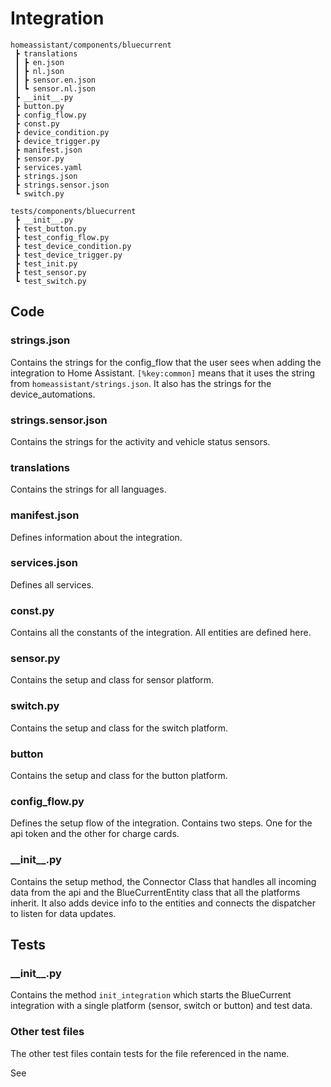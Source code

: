 # Integration

```
homeassistant/components/bluecurrent
 ┣ translations
 ┃ ┣ en.json
 ┃ ┣ nl.json
 ┃ ┣ sensor.en.json
 ┃ ┗ sensor.nl.json
 ┣ __init__.py
 ┣ button.py
 ┣ config_flow.py
 ┣ const.py
 ┣ device_condition.py
 ┣ device_trigger.py
 ┣ manifest.json
 ┣ sensor.py
 ┣ services.yaml
 ┣ strings.json
 ┣ strings.sensor.json
 ┗ switch.py

tests/components/bluecurrent
 ┣ __init__.py
 ┣ test_button.py
 ┣ test_config_flow.py
 ┣ test_device_condition.py
 ┣ test_device_trigger.py
 ┣ test_init.py
 ┣ test_sensor.py
 ┗ test_switch.py
```

## Code

### strings.json

Contains the strings for the config_flow that the user sees when adding the integration to Home Assistant.
`[%key:common]` means that it uses the string from `homeassistant/strings.json`. It also has the strings for the device_automations.

### strings.sensor.json

Contains the strings for the activity and vehicle status sensors.

### translations

Contains the strings for all languages.

### manifest.json

Defines information about the integration.

### services.json

Defines all services.

### const.py

Contains all the constants of the integration. All entities are defined here.

### sensor.py

Contains the setup and class for sensor platform.

### switch.py

Contains the setup and class for the switch platform.

### button

Contains the setup and class for the button platform.

### config_flow.py

Defines the setup flow of the integration. Contains two steps. One for the api token and the other for charge cards.

### \_\_init\_\_.py

Contains the setup method, the Connector Class that handles all incoming data from the api and the BlueCurrentEntity class that all the platforms inherit. It also adds device info to the entities and connects the dispatcher to listen for data updates.

## Tests

### \_\_init\_\_.py

Contains the method `init_integration` which starts the BlueCurrent integration with a single platform (sensor, switch or button) and test data.

### Other test files

The other test files contain tests for the file referenced in the name.

See [](../testing/integration-testing.md)
